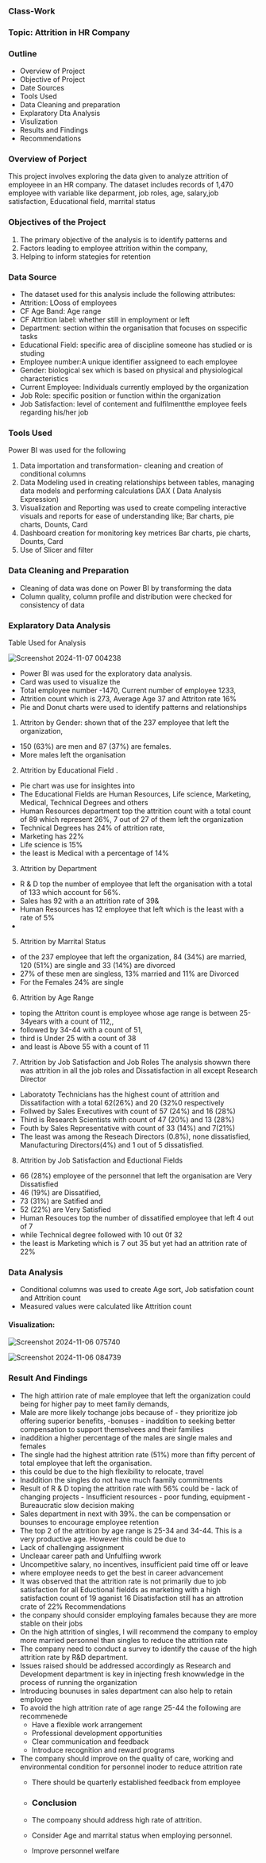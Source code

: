 ### Class-Work
### Topic:  Attrition in HR Company
### Outline
 -  Overview of Project
 -  Objective of Project
 -  Date Sources
 -  Tools Used
 -  Data Cleaning and preparation
 -  Explaratory Dta Analysis
 -  Visulization
 -  Results and Findings
 -  Recommendations

### Overview of Porject
This project involves exploring the data given to analyze attrition of employeee in an HR company. The dataset includes records of 1,470 employee with variable like deparment, job roles, age, salary,job satisfaction, Educational field, marrital status

### Objectives of the Project
 1. The primary objective of the analysis is to identify patterns and
 2. Factors leading to employee attrition within the company,
 3. Helping to inform stategies for retention    
 
  ###  Data Source
  - The dataset used for this analysis include the following attributes:
  - Attrition: LOoss of employees
  - CF Age Band: Age range
  - CF Attrition label: whether still in employment or left
  -  Department: section within the organisation that focuses on sspecific tasks
  -  Educational Field: specific area of discipline someone has studied or is studing
  -  Employee number:A unique identifier assigneed to each employee
  - Gender: biological sex which is based on physical and physiological characteristics
  - Current Employee: Individuals currently employed by the organization
  - Job Role: specific position or function within the organization
  -  Job Satisfaction: level of contement and fulfilmentthe employee feels regarding his/her job 

### Tools Used
Power BI was used for the following
   1. Data importation and transformation- cleaning and creation of conditional columns
   2. Data Modeling used in creating relationships between tables, managing data models and performing calculations DAX ( Data Analysis Expression)
   3. Visualization and Reporting was used to create compeling interactive visuals and reports for ease of understanding like; Bar charts, pie charts, Dounts, Card
   5. Dashboard creation for monitoring key metrices   Bar charts, pie charts, Dounts, Card
   6.  Use of Slicer and filter

### Data Cleaning and Preparation
- Cleaning of data was done on Power BI by transforming the data
- Column quality, column profile and distribution were checked for consistency of data


### Explaratory Data Analysis
Table Used for Analysis

![Screenshot 2024-11-07 004238](https://github.com/user-attachments/assets/305f048d-34e5-496b-ad1b-8f367d20725e)

- Power BI was used for the exploratory data analysis.
- Card was used to visualize the
- Total employee number -1470, Current number of employee 1233,
- Attrition count which is 273, Average Age 37 and Attriton rate 16%
- Pie  and Donut charts were used to identify patterns and relationships
  
1.  Attriton by Gender: shown that of the 237 employee that left the organization,
- 150 (63%) are men and 87 (37%) are females.
- More males left the organisation
  
2.  Attrition by Educational Field .
-  Pie chart was use for insightes into
- The Educational Fields are Human Resources, Life science, Marketing, Medical, Technical Degrees and others
- Human Resources department top the attrition count with a total count of 89 which represent 26%, 7 out of 27 of them left the organization
- Technical Degrees has 24% of attrition rate,
- Marketing has 22%
- Life science is 15%
- the least is Medical with a percentage of 14%

 3. Attrition by Department
 - R & D top the number of employee that left the organisation with a total of 133 which account for 56%.
 -  Sales has 92 with a an attrition rate of 39&
 - Human Resources has 12 employee that left which is the least with a rate of 5%
 - 
 5. Attrition by Marrital Status
  - of the 237 employee that left the organization, 84 (34%) are married, 120 (51%) are single and 33 (14%) are divorced
  - 27% of these men are singless, 13% married and 11% are Divorced
  - For the Females 24% are single

6.  Attrition by Age Range
  - toping the Attriton count is employee whose age range is between 25-34years with a count of 112,,
  - followed by 34-44 with a count of 51, 
  - third is Under 25 with a count of 38
  - and least is Above 55 with a count of 11

7. Attrition by Job Satisfaction and Job Roles 
   The analysis showwn there was attrition in all the job roles and Dissatisfaction in all except Research Director
 - Laboratoty Technicians has the highest count of attrition and Dissatifaction with a total 62(26%)  and 20 (32%0 respectively
 - Follwed by Sales Executives with count of 57 (24%) and 16 (28%) 
 - Third is Research Scientists with count of 47 (20%) and 13 (28%)
 - Fouth by Sales Representative with count of 33 (14%) and 7(21%)
 - The least was among the Reseach Directors (0.8%), none dissatisfied, Manufacturing Directors(4%) and 1 out of 5 dissatisfied.

8. Attrition by Job Satisfaction and Eductional Fields
 - 66 (28%) employee of the personnel that left the organisation are Very Dissatisfied
 -  46 (19%) are Dissatified,
 -  73 (31%) are Satified and
 -  52 (22%) are Very Satisfied
- Human Resouces top the number of dissatified employee that left 4 out of 7
- while Technical degree followed with 10 out 0f 32
- the least is Marketing which is 7 out 35 but yet had an attrition rate of 22%

### Data Analysis
- Conditional columns was used to create Age sort, Job satisfation count and Attrition count
-  Measured values were calculated like Attrition count


#### Visualization:

![Screenshot 2024-11-06 075740](https://github.com/user-attachments/assets/6b1ba829-32b9-44cc-833c-131a9de6335e)


![Screenshot 2024-11-06 084739](https://github.com/user-attachments/assets/69db589b-c86c-45e7-a5cb-79b657999153)



  ### Result And Findings
  -  The high attirion rate of male employee that left the organization could being for higher pay to meet family demands,
  -  Male are more likely tochange jobs because of
           -  they prioritize job offering superior benefits,
            -bonuses
            - inaddition to seeking better compensation to support themselvees and their families 
  -  inaddition a higher percentage of the males are single males and females
 - The single had the highest attrition rate (51%) more than fifty percent of total employee that left the organisation.
 - this could be due to the high flexibility to relocate, travel
  - Inaddition the singles do not have much faamily commitments
  - Result of R & D toping the attrition rate with 56% could be
           - lack of changing projects
           - Insufficient resources - poor funding, equipment
           - Bureaucratic slow decision making
- Sales department in next with 39%. the can be compensation or bounses to encourage employee retention
- The top 2 of the attrition by age range is 25-34 and 34-44. This is a very productive age. However this could be due to
- Lack of challenging assignment
- Uncleaar career path and Unfulfiing wwork
- Uncompetitive salary, no incentives, insufficient paid time off or leave
- where employee needs to get the best in career advancement
- It was observed that the attrition rate is not primarily due to job satisfaction for all Eductional fieldds as marketing with a high satisfaction count of 19 aganist 16 Disatisfaction still has an attrotion crate of 22%
Recommendations
- the conpany should consider employing famales because they are more stable on their jobs
- On the high attrition of singles, I will recommend the company to employ more married  personnel than singles to reduce the attrition rate
- The company need to conduct a survey to identify the cause of the high attrition rate by R&D department.
- Issues raised should be addressed accordingly as Research and Development department is key in  injecting fresh knowwledge in the process of running the organization
-  Introducing bounuses in sales department can also help to retain employee
-  To avoid the high attrition rate of age range 25-44 the following are recommenede
    - Have a flexible work arrangement
    - Professional development opportunities
    - Clear communication and feedback
    - Introduce recognition and reward programs
- The company should improve on the quality of care, working and environmental condition for personnel inoder to reduce attrition rate
  - There should be quarterly established feedback from employee
 
  - ### Conclusion
  - The compoany should address high rate of attrition.
  - Consider Age and marrital status when employing personnel.
  - Improve personnel welfare
